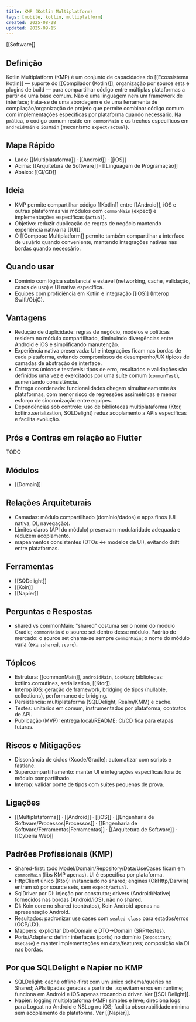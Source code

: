 ```yaml
---
title: KMP (Kotlin Multiplatform)
tags: [mobile, kotlin, multiplatform]
created: 2025-08-28
updated: 2025-09-15
---
```

[[Software]]
## Definição
Kotlin Multiplatform (KMP) é um conjunto de capacidades do [[Ecossistema Kotlin]] — suporte do [[Compilador (Kotlin)]], organização por source sets e plugins de build — para compartilhar código entre múltiplas plataformas a partir de uma base comum. Não é uma linguagem nem um framework de interface; trata-se de uma abordagem e de uma ferramenta de compilação/organização de projeto que permite combinar código comum com implementações específicas por plataforma quando necessário. Na prática, o código comum reside em `commonMain` e os trechos específicos em `androidMain` e `iosMain` (mecanismo `expect/actual`).

## Mapa Rápido
- Lado: [[Multiplataforma]] · [[Android]] · [[iOS]]
- Acima: [[Arquitetura de Software]] · [[Linguagem de Programação]]
- Abaixo: [[CI/CD]]

## Ideia
- KMP permite compartilhar código [[Kotlin]] entre [[Android]], iOS e outras plataformas via módulos com `commonMain` (expect) e implementações específicas (`actual`).
- Objetivo: reduzir duplicação de regras de negócio mantendo experiência nativa na [[UI]].
- O [[Compose Multiplatform]] permite também compartilhar a interface de usuário quando conveniente, mantendo integrações nativas nas bordas quando necessário.

## Quando usar
- Domínio com lógica substancial e estável (networking, cache, validação, casos de uso) e UI nativa específica.
- Equipes com proficiência em Kotlin e integração [[iOS]] (Interop Swift/ObjC).

## Vantagens

- Redução de duplicidade: regras de negócio, modelos e políticas residem no módulo compartilhado, diminuindo divergências entre Android e iOS e simplificando manutenção.
- Experiência nativa preservada: UI e integrações ficam nas bordas de cada plataforma, evitando compromissos de desempenho/UX típicos de camadas de abstração de interface.
- Contratos únicos e testáveis: tipos de erro, resultados e validações são definidos uma vez e exercitados por uma suíte comum (`commonTest`), aumentando consistência.
- Entrega coordenada: funcionalidades chegam simultaneamente às plataformas, com menor risco de regressões assimétricas e menor esforço de sincronização entre equipes.
- Dependências sob controle: uso de bibliotecas multiplataforma (Ktor, kotlinx.serialization, SQLDelight) reduz acoplamento a APIs específicas e facilita evolução.

## Prós e Contras em relação ao Flutter

TODO

## Módulos
* [[Domain]]

## Relações Arquiteturais
- Camadas: módulo compartilhado (domínio/dados) e apps finos (UI nativa, DI, navegação).
- Limites claros (API do módulo) preservam modularidade adequada e reduzem acoplamento.
- mapeamentos consistentes (DTOs ↔ modelos de UI), evitando drift entre plataformas.

## Ferramentas
* [[SQDelight]]
* [[Koin]]
* [[Napier]]

## Perguntas e Respostas
- shared vs commonMain: "shared" costuma ser o nome do módulo Gradle; `commonMain` é o source set dentro desse módulo. Padrão de mercado: o source set chama‑se sempre `commonMain`; o nome do módulo varia (ex.: `:shared`, `:core`).

## Tópicos
- Estrutura: [[commonMain]], `androidMain`, `iosMain`; bibliotecas: kotlinx.coroutines, serialization, [[Ktor]].
- Interop iOS: geração de framework, bridging de tipos (nullable, collections), performance de bridging.
- Persistência: multiplataforma (SQLDelight, Realm/KMM) e cache.
- Testes: unitários em comum, instrumentados por plataforma; contratos de API.
- Publicação (MVP): entrega local/README; CI/CD fica para etapas futuras.

## Riscos e Mitigações
- Dissonância de ciclos (Xcode/Gradle): automatizar com scripts e fastlane.
- Supercompartilhamento: manter UI e integrações específicas fora do módulo compartilhado.
- Interop: validar ponte de tipos com suites pequenas de prova.

## Ligações
- [[Multiplataforma]] · [[Android]] · [[iOS]] · [[Engenharia de Software/Processos|Processos]] · [[Engenharia de Software/Ferramentas|Ferramentas]] · [[Arquitetura de Software]] · [[Cyberia Web]]

## Padrões Profissionais (KMP)
- Shared-first: todo Model/Domain/Repository/Data/UseCases ficam em `commonMain` (libs KMP apenas). UI é específica por plataforma.
- HttpClient único (Ktor): instanciado no shared; engines (OkHttp/Darwin) entram só por source sets, sem `expect/actual`.
- SqlDriver por DI: injeção por construtor; drivers (Android/Native) fornecidos nas bordas (Android/iOS), não no shared.
- DI: Koin core no shared (contratos), Koin Android apenas na apresentação Android.
- Resultados: padronizar use cases com `sealed class` para estados/erros (OCP/UX).
- Mappers: explicitar Db→Domain e DTO→Domain (SRP/testes).
- Ports/Adapters: definir interfaces (ports) no domínio (`Repository`, `UseCase`) e manter implementações em data/features; composição via DI nas bordas.

## Por que SQLDelight e Napier no KMP
- SQLDelight: cache offline-first com um único schema/queries no Shared; APIs tipadas geradas a partir de `.sq` evitam erros em runtime; funciona em Android e iOS apenas trocando o driver. Ver [[SQLDelight]].
- Napier: logging multiplataforma (KMP) simples e leve; direciona logs para Logcat no Android e NSLog no iOS; facilita observabilidade mínima sem acoplamento de plataforma. Ver [[Napier]].
